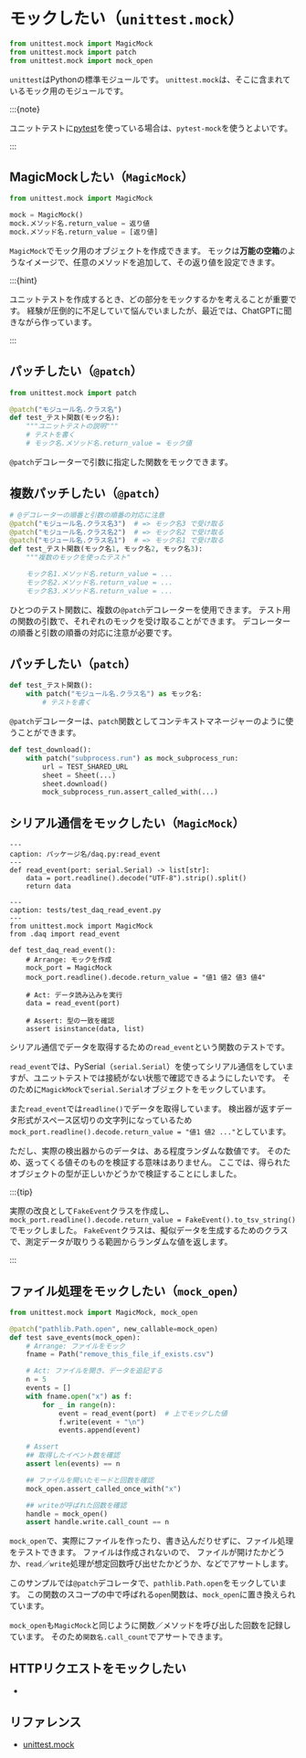 # モックしたい（``unittest.mock``）

```python
from unittest.mock import MagicMock
from unittest.mock import patch
from unittest.mock import mock_open
```

`unittest`はPythonの標準モジュールです。
`unittest.mock`は、そこに含まれているモック用のモジュールです。

:::{note}

ユニットテストに[pytest](./python-pytest.md)を使っている場合は、`pytest-mock`を使うとよいです。

:::

## MagicMockしたい（``MagicMock``）

```python
from unittest.mock import MagicMock

mock = MagicMock()
mock.メソッド名.return_value = 返り値
mock.メソッド名.return_value = [返り値]
```

`MagicMock`でモック用のオブジェクトを作成できます。
モックは**万能の空箱**のようなイメージで、任意のメソッドを追加して、その返り値を設定できます。

:::{hint}

ユニットテストを作成するとき、どの部分をモックするかを考えることが重要です。
経験が圧倒的に不足していて悩んでいましたが、最近では、ChatGPTに聞きながら作っています。

:::

## パッチしたい（`@patch`）

```python
from unittest.mock import patch

@patch("モジュール名.クラス名")
def test_テスト関数(モック名):
    """ユニットテストの説明"""
    # テストを書く
    # モック名.メソッド名.return_value = モック値
```

``@patch``デコレーターで引数に指定した関数をモックできます。

## 複数パッチしたい（``@patch``）

```python
# @デコレーターの順番と引数の順番の対応に注意
@patch("モジュール名.クラス名3")  # => モック名3 で受け取る
@patch("モジュール名.クラス名2")  # => モック名2 で受け取る
@patch("モジュール名.クラス名1")  # => モック名1 で受け取る
def test_テスト関数(モック名1, モック名2, モック名3):
    """複数のモックを使ったテスト"

    モック名1.メソッド名.return_value = ...
    モック名2.メソッド名.return_value = ...
    モック名3.メソッド名.return_value = ...
```

ひとつのテスト関数に、複数の``@patch``デコレーターを使用できます。
テスト用の関数の引数で、それぞれのモックを受け取ることができます。
デコレーターの順番と引数の順番の対応に注意が必要です。

## パッチしたい（``patch``）

```python
def test_テスト関数():
    with patch("モジュール名.クラス名") as モック名:
        # テストを書く
```

``@patch``デコレーターは、`patch`関数としてコンテキストマネージャーのように使うことができます。

```python
def test_download():
    with patch("subprocess.run") as mock_subprocess_run:
        url = TEST_SHARED_URL
        sheet = Sheet(...)
        sheet.download()
        mock_subprocess_run.assert_called_with(...)
```

## シリアル通信をモックしたい（``MagicMock``）

```{code-block} python
---
caption: パッケージ名/daq.py:read_event
---
def read_event(port: serial.Serial) -> list[str]:
    data = port.readline().decode("UTF-8").strip().split()
    return data
```

```{code-block} python
---
caption: tests/test_daq_read_event.py
---
from unittest.mock import MagicMock
from .daq import read_event

def test_daq_read_event():
    # Arrange: モックを作成
    mock_port = MagicMock
    mock_port.readline().decode.return_value = "値1 値2 値3 値4"

    # Act: データ読み込みを実行
    data = read_event(port)

    # Assert: 型の一致を確認
    assert isinstance(data, list)
```

シリアル通信でデータを取得するための`read_event`という関数のテストです。

``read_event``では、PySerial（`serial.Serial`）を使ってシリアル通信をしていますが、ユニットテストでは接続がない状態で確認できるようにしたいです。
そのために`MagickMock`で``serial.Serial``オブジェクトをモックしています。

また``read_event``では``readline()``でデータを取得しています。
検出器が返すデータ形式がスペース区切りの文字列になっているため
``mock_port.readline().decode.return_value = "値1 値2 ..."``としています。

ただし、実際の検出器からのデータは、ある程度ランダムな数値です。
そのため、返ってくる値そのものを検証する意味はありません。
ここでは、得られたオブジェクトの型が正しいかどうかで検証することにしました。

:::{tip}

実際の改良として``FakeEvent``クラスを作成し、
``mock_port.readline().decode.return_value = FakeEvent().to_tsv_string()``でモックしました。
``FakeEvent``クラスは、擬似データを生成するためのクラスで、測定データが取りうる範囲からランダムな値を返します。

:::

## ファイル処理をモックしたい（``mock_open``）

```python
from unittest.mock import MagicMock, mock_open

@patch("pathlib.Path.open", new_callable=mock_open)
def test save_events(mock_open):
    # Arrange: ファイルをモック
    fname = Path("remove_this_file_if_exists.csv")

    # Act: ファイルを開き、データを追記する
    n = 5
    events = []
    with fname.open("x") as f:
        for _ in range(n):
            event = read_event(port)  # 上でモックした値
            f.write(event + "\n")
            events.append(event)

    # Assert
    ## 取得したイベント数を確認
    assert len(events) == n

    ## ファイルを開いたモードと回数を確認
    mock_open.assert_called_once_with("x")

    ## writeが呼ばれた回数を確認
    handle = mock_open()
    assert handle.write.call_count == n
```

``mock_open``で、実際にファイルを作ったり、書き込んだりせずに、ファイル処理をテストできます。
ファイルは作成されないので、
ファイルが開けたかどうか、``read``／``write``処理が想定回数呼び出せたかどうか、などでアサートします。

このサンプルでは``@patch``デコレータで、``pathlib.Path.open``をモックしています。
この関数のスコープの中で呼ばれる``open``関数は、``mock_open``に置き換えられています。

``mock_open``も``MagicMock``と同じように関数／メソッドを呼び出した回数を記録しています。
そのため``関数名.call_count``でアサートできます。

## HTTPリクエストをモックしたい

- [](./python-requests.md)

## リファレンス

- [unittest.mock](https://docs.python.org/3/library/unittest.mock.html)
